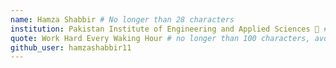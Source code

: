 ```yaml
---
name: Hamza Shabbir # No longer than 28 characters
institution: Pakistan Institute of Engineering and Applied Sciences 🚩 # no longer than 58 characters
quote: Work Hard Every Waking Hour # no longer than 100 characters, avoid using quotes(") to guarantee the format remains the same.
github_user: hamzashabbir11
---
```

